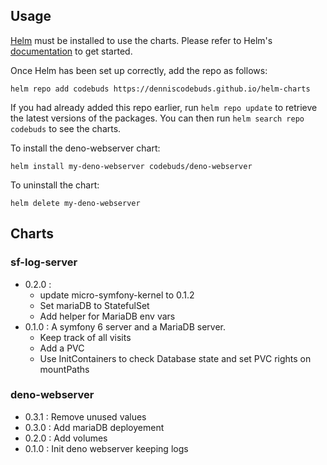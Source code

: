 ## Usage

[Helm](https://helm.sh) must be installed to use the charts.  Please refer to
Helm's [documentation](https://helm.sh/docs) to get started.

Once Helm has been set up correctly, add the repo as follows:

    helm repo add codebuds https://denniscodebuds.github.io/helm-charts

If you had already added this repo earlier, run `helm repo update` to retrieve
the latest versions of the packages.  You can then run `helm search repo
codebuds` to see the charts.

To install the deno-webserver chart:

    helm install my-deno-webserver codebuds/deno-webserver

To uninstall the chart:

    helm delete my-deno-webserver

## Charts

### sf-log-server
- 0.2.0 :
    - update micro-symfony-kernel to 0.1.2
    - Set mariaDB to StatefulSet
    - Add helper for MariaDB env vars
- 0.1.0 : A symfony 6 server and a MariaDB server.
    - Keep track of all visits
    - Add a PVC 
    - Use InitContainers to check Database state and set PVC rights on mountPaths

### deno-webserver

- 0.3.1 : Remove unused values
- 0.3.0 : Add mariaDB deployement
- 0.2.0 : Add volumes
- 0.1.0 : Init deno webserver keeping logs

